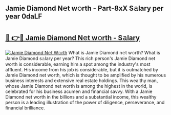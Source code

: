 ## Jamie Diamond N𝚎t w𝚘rth - Part-8xX S𝚊lary per year 0daLF

# <h2><a href="http://gc1s2wo.nevu.top/?p=Jamie+Diamond">🔗 👉🔴 Jamie Diamond N𝚎t w𝚘rth - S𝚊lary</a></h2>

[![Jamie Diamond N𝚎t W𝚘rth](https://i.imgur.com/Oavwk0R.jpeg)](http://gc1s2wo.nevu.top/?p=Jamie+Diamond)
What is Jamie Diamond n𝚎t w𝚘rth? What is Jamie Diamond s𝚊lary per year?
This rich person's Jamie Diamond net worth is considerable, earning him a spot among the industry's most affluent. His income from his job is considerable, but it is outmatched by Jamie Diamond net worth, which is thought to be amplified by his numerous business interests and extensive real estate holdings. This wealthy man, whose Jamie Diamond net worth is among the highest in the world, is celebrated for his business acumen and financial savvy. With a Jamie Diamond net worth in the billions and a substantial income, this wealthy person is a leading illustration of the power of diligence, perseverance, and financial brilliance.
